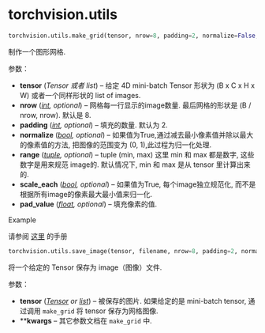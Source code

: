 # torchvision.utils

```py
torchvision.utils.make_grid(tensor, nrow=8, padding=2, normalize=False, range=None, scale_each=False, pad_value=0)
```

制作一个图形网格.

参数：

*   **tensor** (_Tensor 或者 list_) – 给定 4D mini-batch Tensor 形状为 (B x C x H x W) 或者一个同样形状的 list of images.
*   **nrow** ([_int_](https://docs.python.org/3/library/functions.html#int "(in Python v3.6)")_,_ _optional_) – 网格每一行显示的image数量. 最后网格的形状是 (B / nrow, nrow). 默认是 8.
*   **padding** ([_int_](https://docs.python.org/3/library/functions.html#int "(in Python v3.6)")_,_ _optional_) – 填充的数量. 默认为 2.
*   **normalize** ([_bool_](https://docs.python.org/3/library/functions.html#bool "(in Python v3.6)")_,_ _optional_) – 如果值为True,通过减去最小像素值并除以最大的像素值的方法, 把图像的范围变为 (0, 1),此过程为归一化处理.
*   **range** ([_tuple_](https://docs.python.org/3/library/stdtypes.html#tuple "(in Python v3.6)")_,_ _optional_) – tuple (min, max) 这里 min 和 max 都是数字, 这些数字是用来规范 image的. 默认情况下, min 和 max 是从 tensor 里计算出来的.
*   **scale_each** ([_bool_](https://docs.python.org/3/library/functions.html#bool "(in Python v3.6)")_,_ _optional_) – 如果值为True, 每个image独立规范化, 而不是根据所有image的像素最大最小值来归一化.
*   **pad_value** ([_float_](https://docs.python.org/3/library/functions.html#float "(in Python v3.6)")_,_ _optional_) – 填充像素的值.



Example

请参阅 [这里](https://gist.github.com/anonymous/bf16430f7750c023141c562f3e9f2a91) 的手册

```py
torchvision.utils.save_image(tensor, filename, nrow=8, padding=2, normalize=False, range=None, scale_each=False, pad_value=0)
```

将一个给定的 Tensor 保存为 image（图像）文件.

参数：

*   **tensor** ([_Tensor_](../tensors.html#torch.Tensor "torch.Tensor") _or_ [_list_](https://docs.python.org/3/library/stdtypes.html#list "(in Python v3.6)")) – 被保存的图片. 如果给定的是 mini-batch tensor, 通过调用 `make_grid` 将 tensor 保存为网格图像.
*   ****kwargs** – 其它参数文档在 `make_grid` 中.

